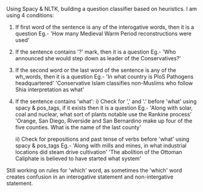 Using Spacy & NLTK, building a question classifier based on heuristics. I am using 4 conditions:

1) If first word of the sentence is any of the interogative words, then it is a question
   Eg.- 'How many Medieval Warm Period reconstructions were used'

2) If the sentence contains '?' mark, then it is a question
   Eg.- 'Who announced she would step down as leader of the Conservatives?'

3) If the second word or the last word of the sentence is any of the wh_words, then it is a question
   Eg.- 'In what country is PloS Pathogens headquartered'
        'Conservative Islam classifies non-Muslims who follow Shia interpretation as what'

4) If the sentence contains 'what':
   i)  Check for ',' and '.' before 'what' using spacy & pos_tags, if it exists then it is a question
       Eg.- 'Along with solar, coal and nuclear, what sort of plants notable use the Rankine process'
            'Orange, San Diego, Riverside and San Bernardino make up four of the five counties. What is the name of the last county'
   
   ii) Check for prepositions and past tense of verbs before 'what' using spacy & pos_tags
       Eg.- 'Along with mills and mines, in what industrial locations did steam drive cultivation'
            'The abolition of the Ottoman Caliphate is believed to have started what system'
   
Still working on rules for 'which' word, as sometimes the 'which' word creates confusion in an interogative statement and non-intergative statement.
